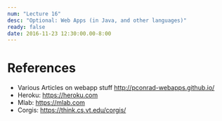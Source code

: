 ```yaml
---
num: "Lecture 16"
desc: "Optional: Web Apps (in Java, and other languages)"
ready: false
date: 2016-11-23 12:30:00.00-8:00
---
```


# References

* Various Articles on webapp stuff <http://pconrad-webapps.github.io/>
* Heroku: <https://heroku.com>
* Mlab: <https://mlab.com>
* Corgis: <https://think.cs.vt.edu/corgis/>
